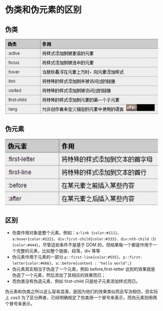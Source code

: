 # 伪类和伪元素的区别

## 伪类

<img src="./img/伪类.png" width="600">

## 伪元素

<img src="./img/weiyuansu.png" width="600">

## 区别

- 伪类作用对象是整个元素。例如：`a:link {color:#111}`、`a:hover{color:#222}`、`div:first-child{color:#333}`、`div:nth-child（3）{color:#444}`，尽管这些条件不是基于 DOM 的，但结果每一个都是作用于一个完整的元素，比如整个链接，段落，div 等等
- 伪元素作用于元素的一部分.`p::first-line{color:#555}`、`p::first-letter{color:#666}`、`a::before{content : "hello world";}`
- 伪元素其实相当于伪造了一个元素，例如 before,first-letter 达到的效果就是伪造了一个元素，然后添加了其相应的效果而已；
- 而伪类没有伪造元素，例如 first-child 只是给子元素添加样式而已。

伪元素和伪类之所以这么容易混淆，是因为他们的效果类似而且写法相仿，但实际上 css3 为了区分两者，已经明确规定了伪类用一个冒号来表示，而伪元素则用两个冒号来表示。
